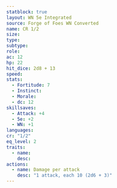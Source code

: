 ```yaml
---
statblock: true
layout: WN 5e Integrated
source: Forge of Foes WN Converted
name: CR 1/2
size: 
type: 
subtype: 
role: 
ac: 12
hp: 22
hit_dice: 2d8 + 13
speed: 
stats:
  - Fortitude: 7 
  - Instinct: 
  - Morale: 
  - dc: 12
skillsaves:
  - Attack: +4
  - 5e: +2
  - WN: +1
languages: 
cr: "1/2"
eq_level: 2
traits:
  - name: 
    desc: 
actions:
  - name: Damage per attack
    desc: "1 attack, each 10 (2d6 + 3)"
---
```

